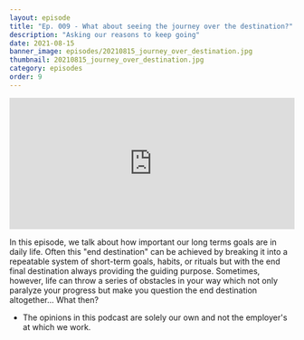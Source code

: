 ```yaml
---
layout: episode
title: "Ep. 009 - What about seeing the journey over the destination?"
description: "Asking our reasons to keep going"
date: 2021-08-15
banner_image: episodes/20210815_journey_over_destination.jpg
thumbnail: 20210815_journey_over_destination.jpg
category: episodes
order: 9
---
```


<div class="spotify-embeds mb-4">
<iframe src="https://open.spotify.com/embed/episode/2dd0t6MLLYjpYkqRfA7zI5" width="100%" height="232" frameBorder="0" allowtransparency="true" allow="encrypted-media"></iframe>
</div>

In this episode, we talk about how important our long terms goals are in daily life. Often this "end destination" can be achieved by breaking it into a repeatable system of short-term goals, habits, or rituals but with the end final destination always providing the guiding purpose. Sometimes, however, life can throw a series of obstacles in your way which not only paralyze your progress but make you question the end destination altogether... What then?

* The opinions in this podcast are solely our own and not the employer's at which we work.

